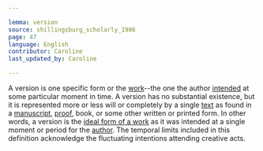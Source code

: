 ```yaml
---

lemma: version
source: shillingsburg_scholarly_1986
page: 47
language: English
contributor: Caroline
last_updated_by: Caroline

---
```


A version is one specific form or the [work](work.html)--the one the author [intended](intentionality.html) at some particular moment in time. A version has no substantial existence, but it is represented more or less will or completely by a single [text](text.html) as found in a [manuscript](manuscript.html), [proof](proofs.html), book, or some other written or printed form. In other words, a version is the [ideal form of a work](textIdeal.html) as it was intended at a single moment or period for the [author](author.html). The temporal limits included in this definition acknowledge the fluctuating intentions attending creative acts.
